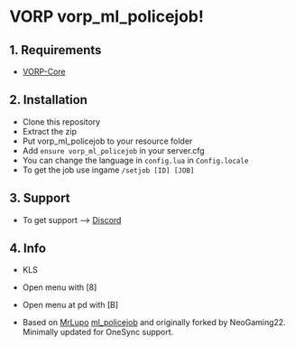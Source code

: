 # VORP vorp_ml_policejob!

## 1. Requirements

- [VORP-Core](https://github.com/VORPCORE/VORP-Core)

## 2. Installation

- Clone this repository
- Extract the zip
- Put vorp_ml_policejob to your resource folder
- Add ```ensure vorp_ml_policejob``` in your server.cfg
- You can change the language in ```config.lua``` in ```Config.locale```
- To get the job use ingame ```/setjob [ID] [JOB]```


## 3. Support
- To get support --> [Discord](http://discord.vorpcore.com/)

## 4. Info
- KLS
- Open menu with [8]
- Open menu at pd with [B]

- Based on [MrLupo](https://github.com/mrlupo) [ml_policejob](https://github.com/mrlupo/ml_policejob) and originally forked by NeoGaming22. Minimally updated for OneSync support.
